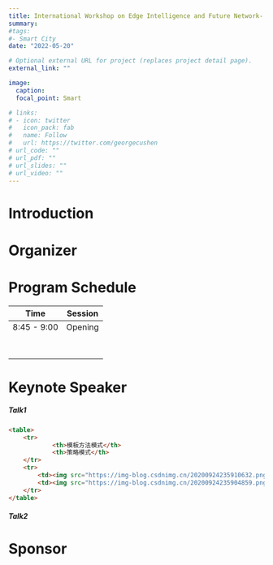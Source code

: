 ```yaml
---
title: International Workshop on Edge Intelligence and Future Network- towards Ubiquitous Connectivity 
summary: 
#tags:
#- Smart City
date: "2022-05-20"

# Optional external URL for project (replaces project detail page).
external_link: ""

image:
  caption: 
  focal_point: Smart

# links:
# - icon: twitter
#   icon_pack: fab
#   name: Follow
#   url: https://twitter.com/georgecushen
# url_code: ""
# url_pdf: ""
# url_slides: ""
# url_video: ""
---
```


# Introduction



# Organizer



# Program Schedule

| Time        | Session |
| ----------- | ------- |
| 8:45 - 9:00 | Opening |
|             |         |
|             |         |
|             |         |
|             |         |
|             |         |
|             |         |
|             |         |
|             |         |



# Keynote Speaker

##### Talk1
```html
<table>
    <tr>
            <th>模板方法模式</th>
            <th>策略模式</th>
    </tr>
    <tr>
        <td><img src="https://img-blog.csdnimg.cn/20200924235910632.png" /></td>
        <td><img src="https://img-blog.csdnimg.cn/20200924235904859.png" /></td>
    </tr>
</table>
```
##### Talk2



# Sponsor



